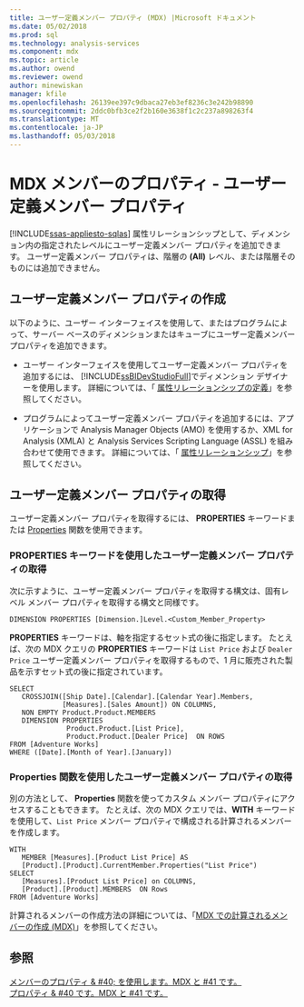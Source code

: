 ```yaml
---
title: ユーザー定義メンバー プロパティ (MDX) |Microsoft ドキュメント
ms.date: 05/02/2018
ms.prod: sql
ms.technology: analysis-services
ms.component: mdx
ms.topic: article
ms.author: owend
ms.reviewer: owend
author: minewiskan
manager: kfile
ms.openlocfilehash: 26139ee397c9dbaca27eb3ef8236c3e242b98890
ms.sourcegitcommit: 2ddc0bfb3ce2f2b160e3638f1c2c237a898263f4
ms.translationtype: MT
ms.contentlocale: ja-JP
ms.lasthandoff: 05/03/2018
---
```

# <a name="mdx-member-properties---user-defined-member-properties"></a>MDX メンバーのプロパティ - ユーザー定義メンバー プロパティ
[!INCLUDE[ssas-appliesto-sqlas](../../../includes/ssas-appliesto-sqlas.md)]
  属性リレーションシップとして、ディメンション内の指定されたレベルにユーザー定義メンバー プロパティを追加できます。 ユーザー定義メンバー プロパティは、階層の **(All)** レベル、または階層そのものには追加できません。  
  
## <a name="creating-user-defined-member-properties"></a>ユーザー定義メンバー プロパティの作成  
 以下のように、ユーザー インターフェイスを使用して、またはプログラムによって、サーバー ベースのディメンションまたはキューブにユーザー定義メンバー プロパティを追加できます。  
  
-   ユーザー インターフェイスを使用してユーザー定義メンバー プロパティを追加するには、 [!INCLUDE[ssBIDevStudioFull](../../../includes/ssbidevstudiofull-md.md)]でディメンション デザイナーを使用します。 詳細については、「 [属性リレーションシップの定義](../../../analysis-services/multidimensional-models/attribute-relationships-define.md)」を参照してください。  
  
-   プログラムによってユーザー定義メンバー プロパティを追加するには、アプリケーションで Analysis Manager Objects (AMO) を使用するか、XML for Analysis (XMLA) と Analysis Services Scripting Language (ASSL) を組み合わせて使用できます。 詳細については、「 [属性リレーションシップ](../../../analysis-services/multidimensional-models-olap-logical-dimension-objects/attribute-relationships.md)」を参照してください。  
  
## <a name="retrieving-user-defined-member-properties"></a>ユーザー定義メンバー プロパティの取得  
 ユーザー定義メンバー プロパティを取得するには、 **PROPERTIES** キーワードまたは [Properties](../../../mdx/properties-mdx.md) 関数を使用できます。  
  
### <a name="using-the-properties-keyword-to-retrieve-user-defined-member-properties"></a>PROPERTIES キーワードを使用したユーザー定義メンバー プロパティの取得  
 次に示すように、ユーザー定義メンバー プロパティを取得する構文は、固有レベル メンバー プロパティを取得する構文と同様です。  
  
 `DIMENSION PROPERTIES [Dimension.]Level.<Custom_Member_Property>`  
  
 **PROPERTIES** キーワードは、軸を指定するセット式の後に指定します。 たとえば、次の MDX クエリの **PROPERTIES** キーワードは `List Price` および `Dealer Price` ユーザー定義メンバー プロパティを取得するもので、1 月に販売された製品を示すセット式の後に指定されています。  
  
```  
SELECT   
   CROSSJOIN([Ship Date].[Calendar].[Calendar Year].Members,   
             [Measures].[Sales Amount]) ON COLUMNS,  
   NON EMPTY Product.Product.MEMBERS  
   DIMENSION PROPERTIES   
              Product.Product.[List Price],  
              Product.Product.[Dealer Price]  ON ROWS  
FROM [Adventure Works]  
WHERE ([Date].[Month of Year].[January])   
```  
  
### <a name="using-the-properties-function-to-retrieve-user-defined-member-properties"></a>Properties 関数を使用したユーザー定義メンバー プロパティの取得  
 別の方法として、 **Properties** 関数を使ってカスタム メンバー プロパティにアクセスすることもできます。 たとえば、次の MDX クエリでは、**WITH** キーワードを使用して、`List Price` メンバー プロパティで構成される計算されるメンバーを作成します。  
  
```  
WITH   
   MEMBER [Measures].[Product List Price] AS  
   [Product].[Product].CurrentMember.Properties("List Price")  
SELECT   
   [Measures].[Product List Price] on COLUMNS,  
   [Product].[Product].MEMBERS  ON Rows  
FROM [Adventure Works]  
```  
  
 計算されるメンバーの作成方法の詳細については、「[MDX での計算されるメンバーの作成 &#40;MDX&#41;](../../../analysis-services/multidimensional-models/mdx/mdx-calculated-members-building-calculated-members.md)」を参照してください。  
  
## <a name="see-also"></a>参照  
 [メンバーのプロパティ & #40; を使用します。MDX と #41 です。](../../../analysis-services/multidimensional-models/mdx/mdx-member-properties.md)   
 [プロパティ & #40 です。MDX と #41 です。](../../../mdx/properties-mdx.md)  
  
  
